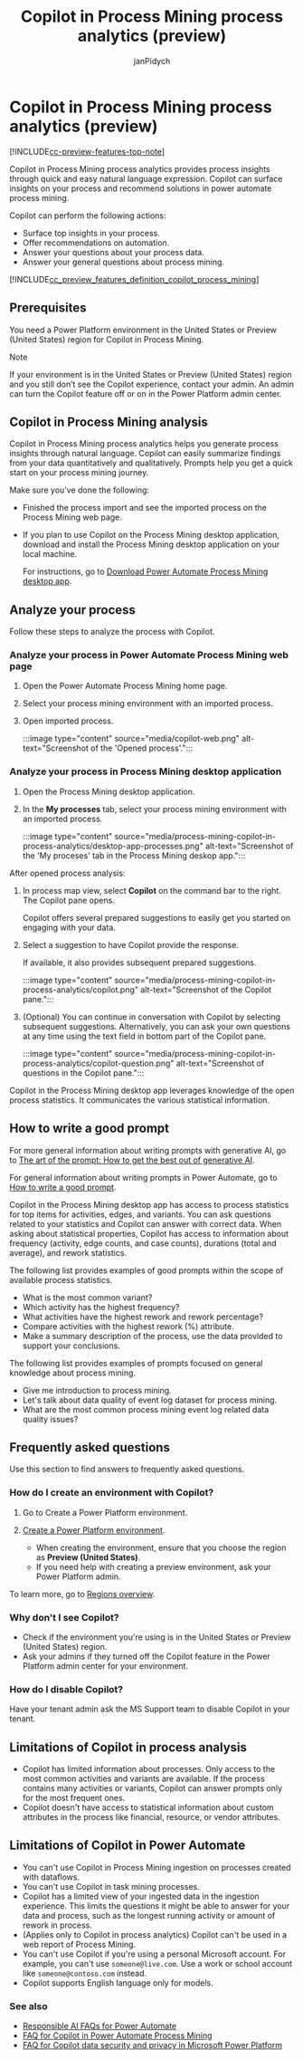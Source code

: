 ﻿---
title: Copilot in Process Mining process analytics (preview)
description: Learn how to surface insights on your process and get recommended solutions with Copilot.
ms.date: 08/25/2023
ms.topic: conceptual
author: janPidych
contributors:
  - janPidych
  - v-aangie
ms.custom: bap-template
ms.author: janPidych
ms.reviewer: angieandrews
---

# Copilot in Process Mining process analytics (preview)

[!INCLUDE[cc-preview-features-top-note](../includes/cc-preview-features-top-note.md)]

Copilot in Process Mining process analytics provides process insights through quick and easy natural language expression. Copilot can surface insights on your process and recommend solutions in power automate process mining.

Copilot can perform the following actions:

- Surface top insights in your process.
- Offer recommendations on automation.
- Answer your questions about your process data.
- Answer your general questions about process mining.

[!INCLUDE[cc_preview_features_definition_copilot_process_mining](../includes/cc-preview-features-definition-copilot-process-mining.md)]

## Prerequisites

You need a Power Platform environment in the United States or Preview (United States) region for Copilot in Process Mining.

> [!NOTE]
> If your environment is in the United States or Preview (United States) region and you still don’t see the Copilot experience, contact your admin. An admin can turn the Copilot feature off or on in the Power Platform admin center.

## Copilot in Process Mining analysis

Copilot in Process Mining process analytics helps you generate process insights through natural language. Copilot can easily summarize findings from your data quantitatively and qualitatively. Prompts help you get a quick start on your process mining journey.

Make sure you've done the following:

- Finished the process import and see the imported process on the Process Mining web page.
- If you plan to use Copilot on the Process Mining desktop application, download and install the Process Mining desktop application on your local machine.

    For instructions, go to [Download Power Automate Process Mining desktop app](how-to-start-with-minit-desktop-application.md).

## Analyze your process

Follow these steps to analyze the process with Copilot.

### Analyze your process in Power Automate Process Mining web page

1. Open the Power Automate Process Mining home page.
2. Select your process mining environment with an imported process.
3. Open imported process.

    :::image type="content" source="media/copilot-web.png" alt-text="Screenshot of the 'Opened process'.":::

### Analyze your process in Process Mining desktop application
   
1. Open the Process Mining desktop application.
1. In the **My processes** tab, select your process mining environment with an imported process.

    :::image type="content" source="media/process-mining-copilot-in-process-analytics/desktop-app-processes.png" alt-text="Screenshot of the 'My proceses' tab in the Process Mining deskop app.":::

After opened process analysis:

1. In process map view, select **Copilot** on the command bar to the right. The Copilot pane opens.

   Copilot offers several prepared suggestions to easily get you started on engaging with your data.

1. Select a suggestion to have Copilot provide the response.

    If available, it also provides subsequent prepared suggestions.

    :::image type="content" source="media/process-mining-copilot-in-process-analytics/copilot.png" alt-text="Screenshot of the Copilot pane.":::

1. (Optional) You can continue in conversation with Copilot by selecting subsequent suggestions. Alternatively, you can ask your own questions at any time using the text field in bottom part of the Copilot pane.

    :::image type="content" source="media/process-mining-copilot-in-process-analytics/copilot-question.png" alt-text="Screenshot of questions in the Copilot pane.":::

Copilot in the Process Mining desktop app leverages knowledge of the open process statistics. It communicates the various statistical information.

## How to write a good prompt

For more general information about writing prompts with generative AI, go to [The art of the prompt: How to get the best out of generative AI](https://news.microsoft.com/source/features/ai/the-art-of-the-prompt-how-to-get-the-best-out-of-generative-ai/).

For general information about writing prompts in Power Automate, go to [How to write a good prompt](../get-started-with-copilot.md#how-to-write-a-good-prompt).

Copilot in the Process Mining desktop app has access to process statistics for top items for activities, edges, and variants. You can ask questions related to your statistics and Copilot can answer with correct data. When asking about statistical properties, Copilot has access to information about frequency (activity, edge counts, and case counts), durations (total and average), and rework statistics.

The following list provides examples of good prompts within the scope of available process statistics.

- What is the most common variant?
- Which activity has the highest frequency?
- What activities have the highest rework and rework percentage?
- Compare activities with the highest rework (%) attribute.
- Make a summary description of the process, use the data provided to support your conclusions.

The following list provides examples of prompts focused on general knowledge about process mining.

- Give me introduction to process mining.
- Let's talk about data quality of event log dataset for process mining.
- What are the most common process mining event log related data quality issues?

## Frequently asked questions

Use this section to find answers to frequently asked questions.

### How do I create an environment with Copilot?

1. Go to Create a Power Platform environment.
1. [Create a Power Platform environment](/power-platform/admin/create-environment#create-an-environment-without-a-database).

    - When creating the environment, ensure that you choose the region as **Preview (United States)**.
    - If you need help with creating a preview environment, ask your Power Platform admin.

To learn more, go to [Regions overview](/power-platform/admin/regions-overview).

### Why don't I see Copilot?

- Check if the environment you're using is in the United States or Preview (United States) region.
- Ask your admins if they turned off the Copilot feature in the Power Platform admin center for your environment.

### How do I disable Copilot?

Have your tenant admin ask the MS Support team to disable Copilot in your tenant.

## Limitations of Copilot in process analysis

- Copilot has limited information about processes. Only access to the most common activities and variants are available. If the process contains many activities or variants, Copilot can answer prompts only for the most frequent ones.
- Copilot doesn't have access to statistical information about custom attributes in the process like financial, resource, or vendor attributes.

## Limitations of Copilot in Power Automate

- You can't use Copilot in Process Mining ingestion on processes created with dataflows.
- You can't use Copilot in task mining processes.
- Copilot has a limited view of your ingested data in the ingestion experience. This limits the questions it might be able to answer for your data and process, such as the longest running activity or amount of rework in process.
- (Applies only to Copilot in process analytics) Copilot can't be used in a web report of Process Mining.
- You can't use Copilot if you're using a personal Microsoft account. For example, you can't use `someone@live.com`. Use a work or school account like `someone@contoso.com` instead.
- Copilot supports English language only for models.

### See also

- [Responsible AI FAQs for Power Automate](../responsible-ai-overview.md)
- [FAQ for Copilot in Power Automate Process Mining](../faqs-copilot-in-process-mining.md)
- [FAQ for Copilot data security and privacy in Microsoft Power Platform](/power-platform/faqs-copilot-data-security-privacy)

